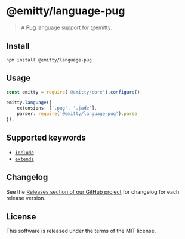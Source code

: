 # @emitty/language-pug

> A [Pug](https://pugjs.org) language support for @emitty.

## Install

```console
npm install @emitty/language-pug
```

## Usage

```ts
const emitty = require('@emitty/core').configure();

emitty.language({
    extensions: ['.pug', '.jade'],
    parser: require('@emitty/language-pug').parse
});
```

## Supported keywords

* [`include`](https://pugjs.org/language/includes.html)
* [`extends`](https://pugjs.org/language/inheritance.html)

## Changelog

See the [Releases section of our GitHub project](https://github.com/mrmlnc/emitty/releases) for changelog for each release version.

## License

This software is released under the terms of the MIT license.
